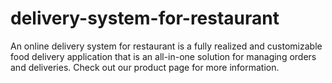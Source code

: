 # delivery-system-for-restaurant
An online delivery system for restaurant is a fully realized and customizable food delivery application that is an all-in-one solution for managing orders and deliveries. Check out our product page for more information.
